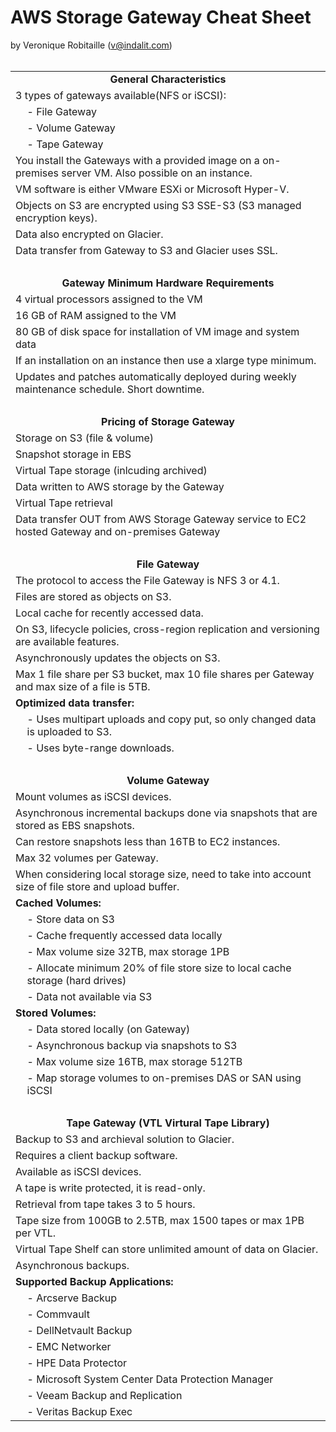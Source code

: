 # AWS Storage Gateway Cheat Sheet 
by Veronique Robitaille (v@indalit.com) 
<br />
<br />

<table>
	<tr>
		<td align="center" colspan="2"><b>General Characteristics</b></td>
	</tr>
	<tr>
		<td colspan="2">3 types of gateways available(NFS or iSCSI):</td>
	</tr>
	<tr>
		<td></td>
		<td>- File Gateway</td>
	</tr>
	<tr>
		<td></td>
		<td>- Volume Gateway</td>
	</tr>
	<tr>
		<td></td>
		<td>- Tape Gateway</td>
	</tr>
		<tr>
		<td colspan="2">You install the Gateways with a provided image on a	on-premises server VM.  Also possible on an instance.</td>
	</tr>
	<tr>
		<td colspan="2">VM software is either VMware ESXi or Microsoft Hyper-V.</td>
	</tr>
	<tr>
		<td colspan="2">Objects on S3 are encrypted using S3 SSE-S3 (S3 managed encryption keys).</td>
	</tr>
	<tr>
		<td colspan="2">Data also encrypted on Glacier.</td>
	</tr>
	<tr>
		<td colspan="2">Data transfer from Gateway to S3 and Glacier uses SSL.</td>
	</tr>
	<tr>
		<td align="center" colspan="2">&nbsp;</td>
	</tr>
	<tr>
		<td align="center" colspan="2"><b>Gateway Minimum Hardware Requirements</b></td>
	</tr>
	<tr>
		<td colspan="2">4 virtual processors assigned to the VM</td>
	</tr>
	<tr>
		<td colspan="2">16 GB of RAM assigned to the VM</td>
	</tr>
	<tr>
		<td colspan="2">80 GB of disk space for installation of VM image and system data</td>
	</tr>
	<tr>
		<td colspan="2">If an installation on an instance then use a xlarge type minimum.</td>
	</tr>
	<tr>
		<td colspan="2">Updates and patches automatically deployed during weekly maintenance schedule.  Short downtime.</td>
	</tr>
	<tr>
		<td align="center" colspan="2">&nbsp;</td>
	</tr>
	<tr>
		<td align="center" colspan="2"><b>Pricing of Storage Gateway</b></td>
	</tr>
	<tr>
		<td colspan="2">Storage on S3 (file & volume)</td>
	</tr>
	<tr>
		<td colspan="2">Snapshot storage in EBS</td>
	</tr>
	<tr>
		<td colspan="2">Virtual Tape storage (inlcuding archived)</td>
	</tr>
	<tr>
		<td colspan="2">Data written to AWS storage by the Gateway</td>
	</tr>
	<tr>
		<td colspan="2">Virtual Tape retrieval</td>
	</tr>
	<tr>
		<td colspan="2">Data transfer OUT from AWS Storage Gateway service to EC2 hosted Gateway and on-premises Gateway</td>
	</tr>
	<tr>
		<td align="center" colspan="2">&nbsp;</td>
	</tr>
	<tr>
		<td align="center" colspan="2"><b>File Gateway</b></td>
	</tr>
	<tr>
		<td colspan="2">The protocol to access the File Gateway is NFS 3 or 4.1.</td>
	</tr>
	<tr>
		<td colspan="2">Files are stored as objects on S3.</td>
	</tr>
	<tr>
		<td colspan="2">Local cache for recently accessed data.</td>
	</tr>
	<tr>
		<td colspan="2">On S3, lifecycle policies, cross-region replication and versioning are available features.</td>
	</tr>
	<tr>
		<td colspan="2">Asynchronously updates the objects on S3.</td>
	</tr>
	<tr>
		<td colspan="2">Max 1 file share per S3 bucket, max 10 file shares per Gateway and max size of a file is 5TB.</td>
	</tr>
	<tr>
		<td colspan="2"><b>Optimized data transfer:</b></td>
	</tr>
	<tr>
		<td></td>
		<td>- Uses multipart uploads and copy put, so only changed data is uploaded to S3.</td>
	</tr>
	<tr>
		<td></td>
		<td>- Uses byte-range downloads.</td>
	</tr>
	<tr>
		<td align="center" colspan="2">&nbsp;</td>
	</tr>
	<tr>
		<td align="center" colspan="2"><b>Volume Gateway</b></td>
	</tr>
	<tr>
		<td colspan="2">Mount volumes as iSCSI devices.</td>
	</tr>
	<tr>
		<td colspan="2">Asynchronous incremental backups done via snapshots that are stored as EBS snapshots.</td>
	</tr>
	<tr>
		<td colspan="2">Can restore snapshots less than 16TB to EC2 instances.</td>
	</tr>
	<tr>
		<td colspan="2">Max 32 volumes per Gateway.</td>
	</tr>
	<tr>
		<td colspan="2">When considering local storage size, need to take into account size of file store and upload buffer.</td>
	</tr>
	<tr>
		<td colspan="2"><b>Cached Volumes:</b></td>
	</tr>
	<tr>
		<td></td>
		<td>- Store data on S3</td>
	</tr>
	<tr>
		<td></td>
		<td>- Cache frequently accessed data locally</td>
	</tr>
	<tr>
		<td></td>
		<td>- Max volume size 32TB, max storage 1PB</td>
	</tr>
	<tr>
		<td></td>
		<td>- Allocate minimum 20% of file store size to local cache storage (hard drives)</td>
	</tr>
	<tr>
		<td></td>
		<td>- Data not available via S3</td>
	</tr>
	<tr>
		<td colspan="2"><b>Stored Volumes:</b></td>
	</tr>
	<tr>
		<td></td>
		<td>- Data stored locally (on Gateway)</td>
	</tr>
	<tr>
		<td></td>
		<td>- Asynchronous backup via snapshots to S3</td>
	</tr>
	<tr>
		<td></td>
		<td>- Max volume size 16TB, max storage 512TB</td>
	</tr>
	<tr>
		<td></td>
		<td>- Map storage volumes to on-premises DAS or SAN using iSCSI</td>
	</tr>
	<tr>
		<td align="center" colspan="2">&nbsp;</td>
	</tr>	
	<tr>
		<td align="center" colspan="2"><b>Tape Gateway (VTL Virtural Tape Library)</b></td>
	</tr>
	<tr>
		<td colspan="2">Backup to S3 and archieval solution to Glacier.</td>
	</tr>
	<tr>
		<td colspan="2">Requires a client backup software.</td>
	</tr>
	<tr>
		<td colspan="2">Available as iSCSI devices.</td>
	</tr>
	<tr>
		<td colspan="2">A tape is write protected, it is read-only.</td>
	</tr>
	<tr>
		<td colspan="2">Retrieval from tape takes 3 to 5 hours.</td>
	</tr>
	<tr>
		<td colspan="2">Tape size from 100GB to 2.5TB, max 1500 tapes or max 1PB per VTL.</td>
	</tr>
	<tr>
		<td colspan="2">Virtual Tape Shelf can store unlimited amount of data on Glacier.</td>
	</tr>
	<tr>
		<td colspan="2">Asynchronous backups.</td>
	</tr>
	<tr>
		<td colspan="2"><b>Supported Backup Applications:</b></td>
	</tr>
	<tr>
		<td></td>
		<td>- Arcserve Backup</td>
	</tr>
	<tr>
		<td></td>
		<td>- Commvault</td>
	</tr>
	<tr>
		<td></td>
		<td>- DellNetvault Backup</td>
	</tr>
	<tr>
		<td></td>
		<td>- EMC Networker</td>
	</tr>
	<tr>
		<td></td>
		<td>- HPE Data Protector</td>
	</tr>
	<tr>
		<td></td>
		<td>- Microsoft System Center Data Protection Manager</td>
	</tr>
	<tr>
		<td></td>
		<td>- Veeam Backup and Replication</td>
	</tr>
	<tr>
		<td></td>
		<td>- Veritas Backup Exec</td>
	</tr>
</table>	